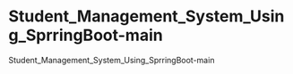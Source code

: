 # Student_Management_System_Using_SprringBoot-main
Student_Management_System_Using_SprringBoot-main
